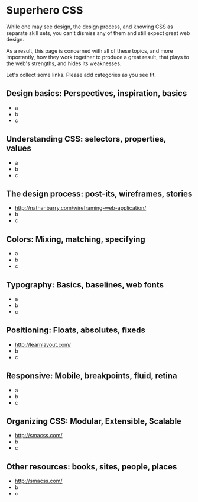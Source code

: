 # Superhero CSS

While one may see design, the design process, and knowing CSS as separate skill sets,
you can't dismiss any of them and still expect great web design.

As a result, this page is concerned with all of these topics, and more importantly,
how they work together to produce a great result, that plays to the web's strengths,
and hides its weaknesses.

Let's collect some links. Please add categories as you see fit.


## Design basics: Perspectives, inspiration, basics

* a
* b
* c


## Understanding CSS: selectors, properties, values

* a
* b
* c


## The design process: post-its, wireframes, stories

* http://nathanbarry.com/wireframing-web-application/
* b
* c


## Colors: Mixing, matching, specifying

* a
* b
* c


## Typography: Basics, baselines, web fonts

* a
* b
* c


## Positioning: Floats, absolutes, fixeds

* http://learnlayout.com/
* b
* c


## Responsive: Mobile, breakpoints, fluid, retina

* a
* b
* c

## Organizing CSS: Modular, Extensible, Scalable

* http://smacss.com/
* b
* c


## Other resources: books, sites, people, places

* http://smacss.com/
* b
* c

